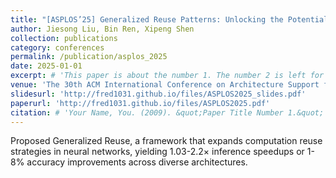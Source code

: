 ```yaml
---
title: "[ASPLOS’25] Generalized Reuse Patterns: Unlocking the Potential of Reuse for DNN Accelerations on Microcontrollers"  
author: Jiesong Liu, Bin Ren, Xipeng Shen
collection: publications
category: conferences
permalink: /publication/asplos_2025
date: 2025-01-01
excerpt: # 'This paper is about the number 1. The number 2 is left for future work.'
venue: 'The 30th ACM International Conference on Architecture Support for Programming Languages and Operating Systems (ASPLOS), 2025.'
slidesurl: 'http://fred1031.github.io/files/ASPLOS2025_slides.pdf'
paperurl: 'http://fred1031.github.io/files/ASPLOS2025.pdf'
citation: # 'Your Name, You. (2009). &quot;Paper Title Number 1.&quot; <i>Journal 1</i>. 1(1).'
---
```


Proposed Generalized Reuse, a framework that expands computation reuse strategies in neural networks, yielding 1.03-2.2× inference speedups or 1-8% accuracy improvements across diverse architectures.
